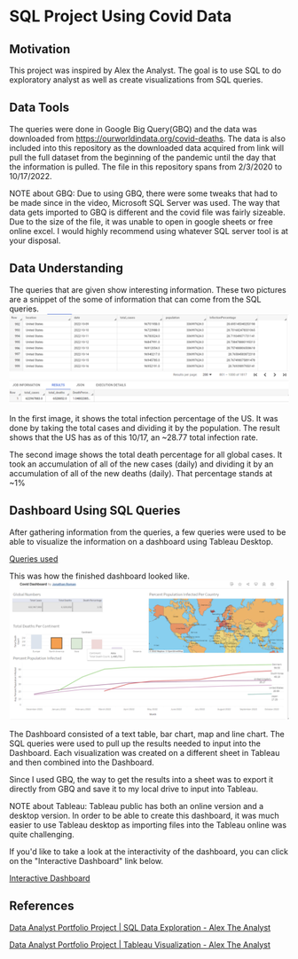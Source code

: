 # SQL Project Using Covid Data
## Motivation
This project was inspired by Alex the Analyst. The goal is to use SQL to do exploratory analyst as well as create visualizations from SQL queries. 

## Data Tools
The queries were done in Google Big Query(GBQ) and the data was downloaded from https://ourworldindata.org/covid-deaths. The data is also included into this repository as the downloaded data acquired from link will pull the full dataset from the beginning of the pandemic until the day that the information is pulled. The file in this repository spans from 2/3/2020 to 10/17/2022.

NOTE about GBQ: Due to using GBQ, there were some tweaks that had to be made since in the video, Microsoft SQL Server was used. The way that data gets imported to GBQ is different and the covid file was fairly sizeable. Due to the size of the file, it was unable to open in google sheets or free online excel. I would highly recommend using whatever SQL server tool is at your disposal. 

## Data Understanding
The queries that are given show interesting information. These two pictures are a snippet of the some of information that can come from the SQL queries.
![](images/us_infection_percentage.png)
![](images/global_dp.png)

In the first image, it shows the total infection percentage of the US. It was done by taking the total cases and dividing it by the population. The result shows that the US has as of this 10/17, an ~28.77 total infection rate. 

The second image shows the total death percentage for all global cases. It took an accumulation of all of the new cases (daily) and dividing it by an accumulation of all of the new deaths (daily). That percentage stands at ~1%

## Dashboard Using SQL Queries
After gathering information from the queries, a few queries were used to be able to visualize the information on a dashboard using Tableau Desktop.

[Queries used](/queries_for_tableau.sql)

This was how the finished dashboard looked like.
![](images/covid_tableau_dashboard.png)

The Dashboard consisted of a text table, bar chart, map and line chart. The SQL queries were used to pull up the results needed to input into the Dashboard. Each visualization was created on a different sheet in Tableau and then combined into the Dashboard. 

Since I used GBQ, the way to get the results into a sheet was to export it directly from GBQ and save it to my local drive to input into Tableau.

NOTE about Tableau: Tableau public has both an online version and a desktop version. In order to be able to create this dashboard, it was much easier to use Tableau desktop as importing files into the Tableau online was quite challenging. 

If you'd like to take a look at the interactivity of the dashboard, you can click on the "Interactive Dashboard" link below.

[Interactive Dashboard](https://public.tableau.com/app/profile/jonathan.roman/viz/CovidDashboard_16662963818250/Dashboard1?publish=yes)


## References

[Data Analyst Portfolio Project | SQL Data Exploration - Alex The Analyst](https://www.youtube.com/watch?v=qfyynHBFOsM&list=WL&index=4)

[Data Analyst Portfolio Project | Tableau Visualization - Alex The Analyst](https://www.youtube.com/watch?v=QILNlRvJlfQ&list=WL&index=3)
